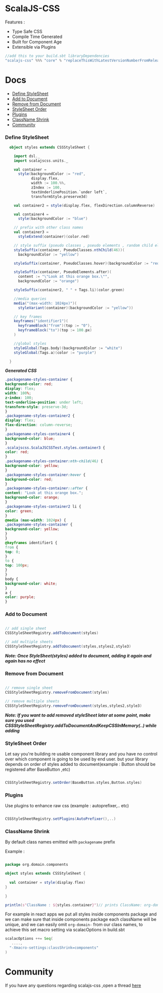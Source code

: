 # ScalaJS-CSS

Features : 

* Type Safe CSS
* Compile Time Generated 
* Built for Component Age 
* Extensible via Plugins

```scala
//add this to your build.sbt libraryDependencies
"scalajs-css" %%% "core" % "replaceThisWithLatestVersionNumberFromReleaseTags"
```


# Docs 

* [Define StyleSheet](#define-stylesheet)
* [Add to Document](#add-to-document)
* [Remove from Document](#remove-from-document)
* [StyleSheet Order](#stylesheet-order)
* [Plugins](#plugins)
* [ClassName Shrink](#classname-shrink)
* [Community](#community)



### Define StyleSheet

```scala
  object styles extends CSSStyleSheet {

    import dsl._
    import scalajscss.units._

    val container =
      style(backgroundColor := "red",
            display.flex,
            width := 100.%%,
            zIndex := 100,
            textUnderlinePosition.`under left`,
            transformStyle.preserve3d)

    val container2 = style(display.flex, flexDirection.columnReverse)

    val container4 =
      style(backgroundColor := "blue")

    // prefix with other class names
    val container3 =
      styleExtend(container)(color.red)

    // style suffix (pseudo classes , pseudo elements , random child element)
    styleSuffix(container, PseudoClasses.nthChild(46))(
      backgroundColor := "yellow")

    styleSuffix(container, PseudoClasses.hover)(backgroundColor := "red")

    styleSuffix(container, PseudoElements.after)(
      content := "\"Look at this orange box.\"",
      backgroundColor := "orange")

    styleSuffix(container2, " " + Tags.li)(color.green)

    //media queries
    media("(max-width: 1024px)")(
      styleVariant(container)(backgroundColor := "yellow"))

    // key frames
    keyframes("identifier1")(
      keyframeBlock("from")(top := "0"),
      keyframeBlock("to")(top := 100.px)
    )

    //global styles
    styleGlobal(Tags.body)(backgroundColor := "white")
    styleGlobal(Tags.a)(color := "purple")

  }
```

***Generated CSS*** 

```css
.packagename-styles-container {
background-color: red;
display: flex;
width: 100%;
z-index: 100;
text-underline-position: under left;
transform-style: preserve-3d;
}
.packagename-styles-container2 {
display: flex;
flex-direction: column-reverse;
}
.packagename-styles-container4 {
background-color: blue;
}
.scalajscss.ScalaJSCSSTest.styles.container3 {
color: red;
}
.packagename-styles-container:nth-child(46) {
background-color: yellow;
}
.packagename-styles-container:hover {
background-color: red;
}
.packagename-styles-container::after {
content: "Look at this orange box.";
background-color: orange;
}
.packagename-styles-container2 li {
color: green;
}
@media (max-width: 1024px) {
.packagename-styles-container {
background-color: yellow;
}
}
@keyframes identifier1 {
from {
top: 0;
}
to {
top: 100px;
}
}
body {
background-color: white;
}
a {
color: purple;
}
```


### Add to Document

```scala

// add single sheet 
CSSStyleSheetRegistry.addToDocument(styles)

// add multiple sheets
CSSStyleSheetRegistry.addToDocument(styles,styles2,style3)

```

***Note: Once StyleSheet(styles) added to document, adding it again and again has no effect***

### Remove from Document

```scala

// remove single sheet 
CSSStyleSheetRegistry.removeFromDocument(styles)

// remove multiple sheets
CSSStyleSheetRegistry.removeFromDocument(styles,styles2,style3)

```

***Note: If you want to add removed styleSheet later at some point, make sure you used CSSStyleSheetRegistry.addToDocumentAndKeepCSSInMemory(..) while adding***


### StyleSheet Order

Let say you're building re usable component library and you have no control over which component is going to be used by end user. but your library depends on order of styles added to document(example : Button should be registered after BaseButton ,etc)

```scala

CSSStyleSheetRegistry.setOrder(BaseButton.styles,Button.styles)

```


### Plugins 


Use plugins to enhance raw css (example : autoprefixer,.. etc)

```scala

CSSStyleSheetRegistry.setPlugins(AutoPrefixer(),..)

```

### ClassName Shrink

By default class names emitted with `packagename` prefix 

Example : 

```scala

package org.domain.components

object styles extends CSSStyleSheet {
 
  val container = style(display.flex)
}
 
}

println(s"ClassName : ${styles.container}")// prints ClassName: org-domain-components-styles-container

```

For example in react apps we put all styles inside components package and we can make sure that inside components package each className will be unique, and we can easily omit `org-domain-` from our class names, to achieve this set macro setting  via scalacOptions in build.sbt


```scala
scalacOptions ++= Seq(
   ....,
  "-Xmacro-settings:classShrink=components"
)

```


# Community

If you have any questions regarding scalajs-css ,open a thread [here]()



